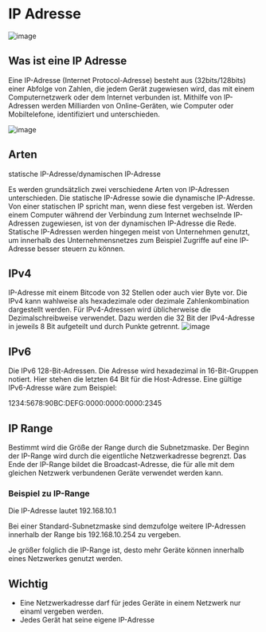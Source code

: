 # IP Adresse
![image](https://github.com/JimHefti/Netzwerkgrundlagen/assets/160615771/26695b59-dd25-46c3-b691-3ffacae1959f)

## Was ist eine IP Adresse
Eine IP-Adresse (Internet Protocol-Adresse) besteht aus (32bits/128bits) einer Abfolge von Zahlen, die jedem Gerät zugewiesen wird, das mit einem Computernetzwerk oder dem Internet verbunden ist.
Mithilfe von IP-Adressen werden Milliarden von Online-Geräten, wie Computer oder Mobiltelefone, identifiziert und unterschieden.

![image](https://github.com/JimHefti/Netzwerkgrundlagen/assets/160615771/8097b6af-6753-4ba5-9c80-7df8eaddf7aa)

## Arten 
statische IP-Adresse/dynamischen IP-Adresse

Es werden grundsätzlich zwei verschiedene Arten von IP-Adressen unterschieden. Die statische IP-Adresse sowie die dynamische IP-Adresse. Von einer statischen IP spricht man, wenn diese fest vergeben ist. Werden einem Computer während der Verbindung zum Internet wechselnde IP-Adressen zugewiesen, ist von der dynamischen IP-Adresse die Rede.
Statische IP-Adressen werden hingegen meist von Unternehmen genutzt, um innerhalb des Unternehmensnetzes zum Beispiel Zugriffe auf eine IP-Adresse besser steuern zu können.

## IPv4
IP-Adresse mit einem Bitcode von 32 Stellen oder auch vier Byte vor. Die IPv4 kann wahlweise als hexadezimale oder dezimale Zahlenkombination dargestellt werden. Für IPv4-Adressen wird üblicherweise die Dezimalschreibweise verwendet. Dazu werden die 32 Bit der IPv4-Adresse in jeweils 8 Bit aufgeteilt und durch Punkte getrennt.
![image](https://github.com/JimHefti/Netzwerkgrundlagen/assets/160615771/b6e5fe0a-7542-4a05-ac7d-42700debbb63)

## IPv6
Die IPv6 128-Bit-Adressen. Die Adresse wird hexadezimal in 16-Bit-Gruppen notiert. Hier stehen die letzten 64 Bit für die Host-Adresse. Eine gültige IPv6-Adresse wäre zum Beispiel:

1234:5678:90BC:DEFG:0000:0000:0000:2345

## IP Range
Bestimmt wird die Größe der Range durch die Subnetzmaske.
Der Beginn der IP-Range wird durch die eigentliche Netzwerkadresse begrenzt. Das Ende der IP-Range bildet die Broadcast-Adresse, die für alle mit dem gleichen Netzwerk verbundenen Geräte verwendet werden kann.

### Beispiel zu IP-Range
Die IP-Adresse lautet 192.168.10.1

Bei einer Standard-Subnetzmaske sind demzufolge weitere IP-Adressen innerhalb der Range bis 192.168.10.254 zu vergeben.

Je größer folglich die IP-Range ist, desto mehr Geräte können innerhalb eines Netzwerkes genutzt werden.


## Wichtig
- Eine Netzwerkadresse darf für jedes Geräte in einem Netzwerk nur einaml vergeben werden.
- Jedes Gerät hat seine eigene IP-Adresse
